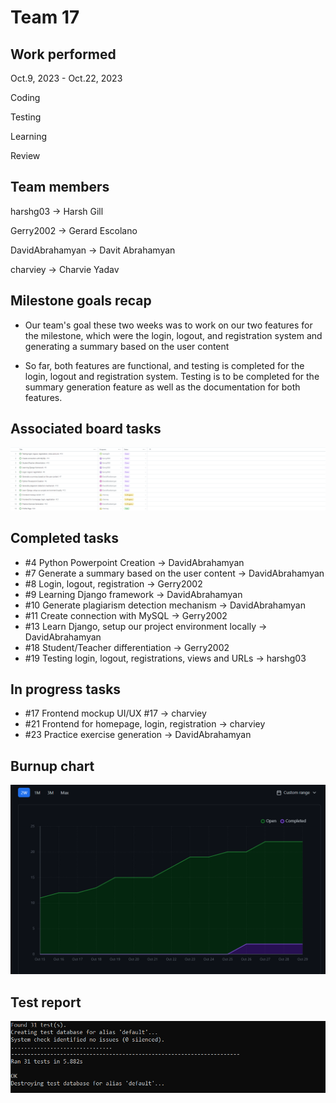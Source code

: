 # Team 17

## Work performed

Oct.9, 2023 - Oct.22, 2023

Coding

Testing

Learning

Review

## Team members

harshg03 -> Harsh Gill

Gerry2002 -> Gerard Escolano

DavidAbrahamyan -> Davit Abrahamyan

charviey -> Charvie Yadav

## Milestone goals recap

- Our team's goal these two weeks was to work on our two features for the milestone, which were
the login, logout, and registration system and generating a summary based on the user content

- So far, both features are functional, and testing is completed for the login, logout and registration
system. Testing is to be completed for the summary generation feature as well as the documentation for both features.

## Associated board tasks

![Screenshot](images/ProjectBoardScreenshotWeek6.png)

## Completed tasks

- #4 Python Powerpoint Creation -> DavidAbrahamyan
- #7 Generate a summary based on the user content -> DavidAbrahamyan
- #8 Login, logout, registration -> Gerry2002
- #9 Learning Django framework -> DavidAbrahamyan
- #10 Generate plagiarism detection mechanism -> DavidAbrahamyan
- #11 Create connection with MySQL -> Gerry2002
- #13 Learn Django, setup our project environment locally -> DavidAbrahamyan
- #18 Student/Teacher differentiation -> Gerry2002
- #19 Testing login, logout, registrations, views and URLs -> harshg03

## In progress tasks

- #17 Frontend mockup UI/UX #17 -> charviey
- #21 Frontend for homepage, login, registration -> charviey
- #23 Practice exercise generation -> DavidAbrahamyan


## Burnup chart

![Screenshot](images/burnupchartweek6.png)

## Test report

![Screenshot](images/testsPassingWeek6.png) 
